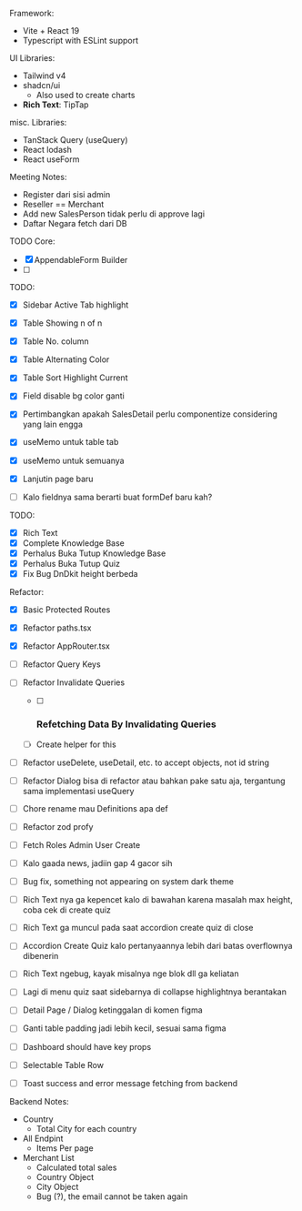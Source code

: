 []()Framework: 
- Vite + React 19
- Typescript with ESLint support

UI Libraries:
- Tailwind v4
- shadcn/ui
	- Also used to create charts
- **Rich Text**: TipTap

misc. Libraries:
- TanStack Query (useQuery)
- React lodash
- React useForm



Meeting Notes:
- Register dari sisi admin
- Reseller == Merchant
- Add new SalesPerson tidak perlu di approve lagi
- Daftar Negara fetch dari DB


TODO Core:
- [x] AppendableForm Builder
- [ ] 

TODO: 
- [x] Sidebar Active Tab highlight
- [x] Table Showing n of n
- [x] Table No. column
- [x] Table Alternating Color
- [x] Table Sort Highlight Current
- [x] Field disable bg color ganti
- [x] Pertimbangkan apakah SalesDetail perlu componentize considering yang lain engga
- [x] useMemo untuk table tab
- [x] useMemo untuk semuanya
- [x] Lanjutin page baru
- [ ] Kalo fieldnya sama berarti buat formDef baru kah?


TODO:
- [x] Rich Text
- [x] Complete Knowledge Base
- [x] Perhalus Buka Tutup Knowledge Base
- [x] Perhalus Buka Tutup Quiz 
- [x] Fix Bug DnDkit height berbeda

Refactor:
- [x] Basic Protected Routes
- [x] Refactor paths.tsx
- [x] Refactor AppRouter.tsx
- [ ] Refactor Query Keys
- [ ] Refactor Invalidate Queries
	- [ ] ### Refetching Data By Invalidating Queries
	- [ ] Create helper for this
- [ ] Refactor useDelete, useDetail, etc. to accept objects, not id string
- [ ] Refactor Dialog bisa di refactor atau bahkan pake satu aja, tergantung sama implementasi useQuery
- [ ] Chore rename mau Definitions apa def
- [ ] Refactor zod profy
- [ ] Fetch Roles Admin User Create
- [ ] Kalo gaada news, jadiin gap 4 gacor sih
- [ ] Bug fix, something not appearing on system dark theme
- [ ] Rich Text nya ga kepencet kalo di bawahan karena masalah max height, coba cek di create quiz
- [ ] Rich Text ga muncul pada saat accordion create quiz di close
- [ ] Accordion Create Quiz kalo pertanyaannya lebih dari batas overflownya dibenerin
- [ ] Rich Text ngebug, kayak misalnya nge blok dll ga keliatan
- [ ] Lagi di menu quiz saat sidebarnya di collapse highlightnya berantakan
- [ ] Detail Page / Dialog ketinggalan di komen figma
- [ ] Ganti table padding jadi lebih kecil, sesuai sama figma
- [ ] Dashboard should have key props
- [ ] Selectable Table Row
- [ ] Toast success and error message fetching from backend


Backend Notes:
- Country
	- Total City for each country
- All Endpint
	- Items Per page
- Merchant List
	- Calculated total sales
	- Country Object
	- City Object
	- Bug (?), the email cannot be taken again
	